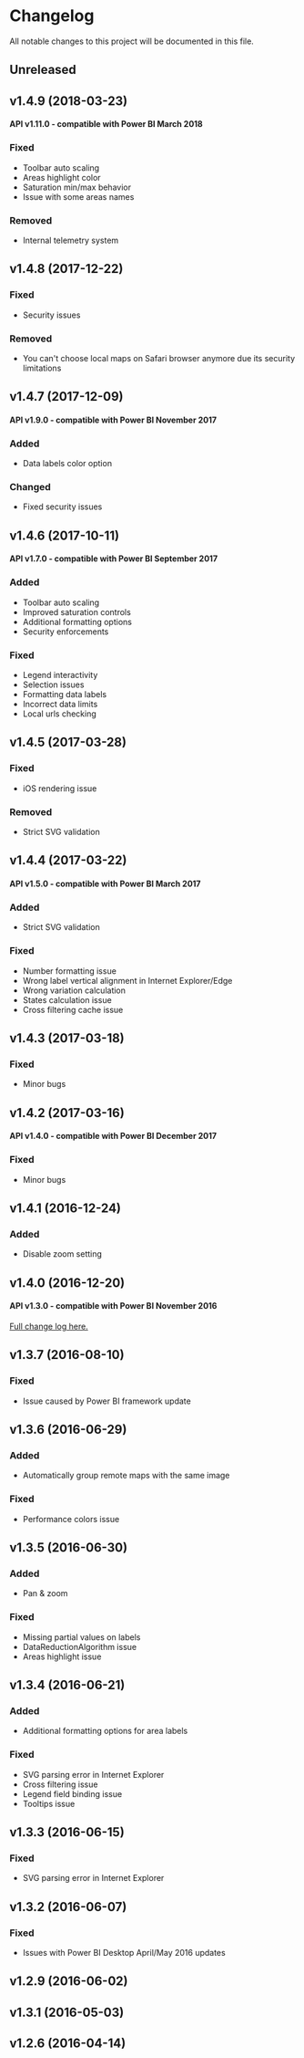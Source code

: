 # Changelog
All notable changes to this project will be documented in this file.

## Unreleased

## v1.4.9 (2018-03-23)
#### API v1.11.0 - compatible with Power BI March 2018
### Fixed
- Toolbar auto scaling
- Areas highlight color
- Saturation min/max behavior
- Issue with some areas names
### Removed
- Internal telemetry system

## v1.4.8 (2017-12-22)
### Fixed
- Security issues
### Removed
- You can't choose local maps on Safari browser anymore due its security limitations

## v1.4.7 (2017-12-09) 
#### API v1.9.0 - compatible with Power BI November 2017
### Added
- Data labels color option
### Changed
- Fixed security issues

## v1.4.6 (2017-10-11) 
#### API v1.7.0 - compatible with Power BI September 2017
### Added
- Toolbar auto scaling
- Improved saturation controls
- Additional formatting options
- Security enforcements
### Fixed
- Legend interactivity
- Selection issues
- Formatting data labels
- Incorrect data limits
- Local urls checking

## v1.4.5 (2017-03-28) 
### Fixed
- iOS rendering issue
### Removed
- Strict SVG validation

## v1.4.4 (2017-03-22) 
#### API v1.5.0 - compatible with Power BI March 2017
### Added
- Strict SVG validation
### Fixed
- Number formatting issue
- Wrong label vertical alignment in Internet Explorer/Edge
- Wrong variation calculation
- States calculation issue
- Cross filtering cache issue

## v1.4.3 (2017-03-18) 
### Fixed
- Minor bugs

## v1.4.2 (2017-03-16) 
#### API v1.4.0 - compatible with Power BI December 2017
### Fixed
- Minor bugs

## v1.4.1 (2016-12-24) 
### Added
- Disable zoom setting

## v1.4.0 (2016-12-20) 
#### API v1.3.0 - compatible with Power BI November 2016
[Full change log here.](https://okviz.com/blog/synoptic-panel-v1-4-0-changes/)


## v1.3.7 (2016-08-10) 
### Fixed
- Issue caused by Power BI framework update

## v1.3.6 (2016-06-29) 
### Added
- Automatically group remote maps with the same image
### Fixed
- Performance colors issue

## v1.3.5 (2016-06-30)
### Added 
- Pan & zoom
### Fixed
- Missing partial values on labels
- DataReductionAlgorithm issue
- Areas highlight issue

## v1.3.4 (2016-06-21) 
### Added
- Additional formatting options for area labels
### Fixed
- SVG parsing error in Internet Explorer
- Cross filtering issue
- Legend field binding issue
- Tooltips issue

## v1.3.3 (2016-06-15) 
### Fixed
- SVG parsing error in Internet Explorer

## v1.3.2 (2016-06-07) 
### Fixed
- Issues with Power BI Desktop April/May 2016 updates

## v1.2.9 (2016-06-02) 
## v1.3.1 (2016-05-03) 
## v1.2.6 (2016-04-14) 